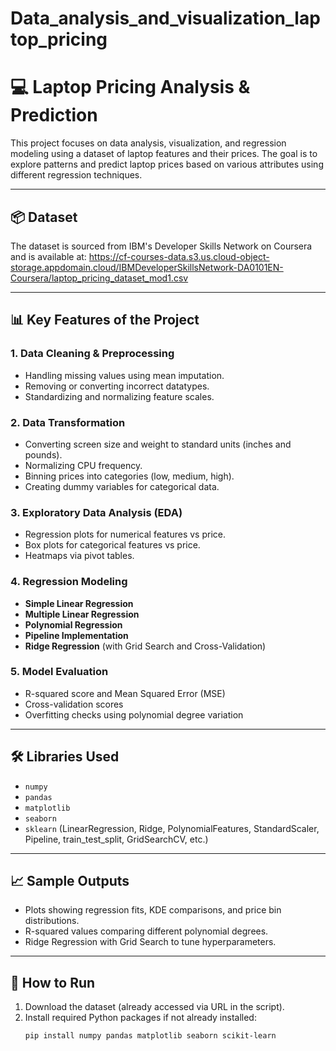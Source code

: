 # Data_analysis_and_visualization_laptop_pricing
# 💻 Laptop Pricing Analysis & Prediction

This project focuses on data analysis, visualization, and regression modeling using a dataset of laptop features and their prices. The goal is to explore patterns and predict laptop prices based on various attributes using different regression techniques.

---

## 📦 Dataset

The dataset is sourced from IBM's Developer Skills Network on Coursera and is available at:
https://cf-courses-data.s3.us.cloud-object-storage.appdomain.cloud/IBMDeveloperSkillsNetwork-DA0101EN-Coursera/laptop_pricing_dataset_mod1.csv


---

## 📊 Key Features of the Project

### 1. **Data Cleaning & Preprocessing**
- Handling missing values using mean imputation.
- Removing or converting incorrect datatypes.
- Standardizing and normalizing feature scales.

### 2. **Data Transformation**
- Converting screen size and weight to standard units (inches and pounds).
- Normalizing CPU frequency.
- Binning prices into categories (low, medium, high).
- Creating dummy variables for categorical data.

### 3. **Exploratory Data Analysis (EDA)**
- Regression plots for numerical features vs price.
- Box plots for categorical features vs price.
- Heatmaps via pivot tables.

### 4. **Regression Modeling**
- **Simple Linear Regression**
- **Multiple Linear Regression**
- **Polynomial Regression**
- **Pipeline Implementation**
- **Ridge Regression** (with Grid Search and Cross-Validation)

### 5. **Model Evaluation**
- R-squared score and Mean Squared Error (MSE)
- Cross-validation scores
- Overfitting checks using polynomial degree variation

---

## 🛠 Libraries Used

- `numpy`
- `pandas`
- `matplotlib`
- `seaborn`
- `sklearn` (LinearRegression, Ridge, PolynomialFeatures, StandardScaler, Pipeline, train_test_split, GridSearchCV, etc.)

---

## 📈 Sample Outputs

- Plots showing regression fits, KDE comparisons, and price bin distributions.
- R-squared values comparing different polynomial degrees.
- Ridge Regression with Grid Search to tune hyperparameters.

---

## 📁 How to Run

1. Download the dataset (already accessed via URL in the script).
2. Install required Python packages if not already installed:
   ```bash
   pip install numpy pandas matplotlib seaborn scikit-learn
